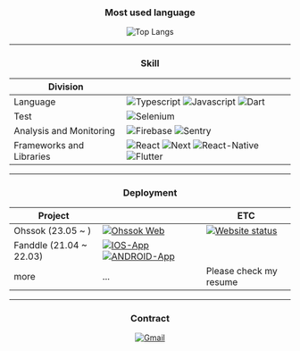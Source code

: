 <div align="center">
  
  ### Most used language
  
  ![Top Langs](https://github-readme-stats-rho-pied-12.vercel.app/api/top-langs/?username=juntaekHong&exclude_repo=react-native-naver-map,github-readme-stats,react-theme,react-native-webview,JsonToExcel_ExcelToJson,react-native-root-toastreact-native-indicators,react-native-date-picker,wanted,T4server,react-native-pure-chart,HandamProject,react-native-init,nuxt-v3&theme=onedark)
  
  ---
  ### Skill

  |Division||
  |--|--|
  |Language|<img alt="Typescript" src="https://img.shields.io/badge/TypeScript-007ACC?style=for-the-badge&logo=typescript&logoColor=white" /> <img alt="Javascript" src="https://img.shields.io/badge/JavaScript-F7DF1E?style=for-the-badge&logo=JavaScript&logoColor=white" /> <img alt="Dart" src="https://img.shields.io/badge/Dart-0175C2?style=for-the-badge&logo=dart&logoColor=white" />|
  |Test|<img alt="Selenium" src="https://img.shields.io/badge/-selenium-%43B02A?style=for-the-badge&logo=selenium&logoColor=white" />|
  |Analysis and Monitoring|<img alt="Firebase" src="https://img.shields.io/badge/Firebase-FFCA28?style=flat-square&logo=firebase&logoColor=black"/> <img alt="Sentry" src="https://img.shields.io/badge/Sentry-black?style=for-the-badge&logo=Sentry&logoColor=#362D59" />|
  |Frameworks and Libraries|<img alt="React" src="https://img.shields.io/badge/React-20232A?style=for-the-badge&logo=react&logoColor=61DAFB" /> <img alt="Next" src="https://img.shields.io/badge/Next.js-000?logo=nextdotjs&logoColor=fff&style=for-the-badge" /> <img alt="React-Native" src="https://img.shields.io/badge/React_Native-20232A?style=for-the-badge&logo=react&logoColor=61DAFB" /> <img alt="Flutter" src="https://img.shields.io/badge/Flutter-02569B?style=for-the-badge&logo=flutter&logoColor=white" />|
  
  ---
  ### Deployment

  |Project||ETC|
  |--|--|--|
  |Ohssok (23.05 ~ )|[<img alt="Ohssok Web" src="https://custom-icon-badges.demolab.com/badge/website-000000?style=for-the-badge&logo=ohssok-favicon&logoColor=white" />](https://ohssok.com/)|[![Website status](https://custom-icon-badges.demolab.com/website.svg?label=status&logo=ohssok-favicon&&url=https://ohssok.com&up_message=online&down_message=offline)](https://ohssok.com/)|
  |Fanddle (21.04 ~ 22.03)|[<img alt="IOS-App" src="https://img.shields.io/badge/App_Store-0D96F6?style=for-the-badge&logo=app-store&logoColor=white" />](https://apps.apple.com/kr/app/shook-send-gifts-overseas/id1494667561) [<img alt="ANDROID-App" src="https://img.shields.io/badge/Google_Play-414141?style=for-the-badge&logo=google-play&logoColor=white" />](https://play.google.com/store/apps/details?id=com.fanddle.app&hl=ko)||
  |more|...|Please check my resume|
  
  > 
  
  ---
  ### Contract
  [<img alt="Gmail" src="https://img.shields.io/badge/Gmail-D14836?style=for-the-badge&logo=gmail&logoColor=white" />](https://mail.google.com/mail/?view=cm&amp;fs=1&amp;to=wnsxor3489@gmail.com)

</div>
